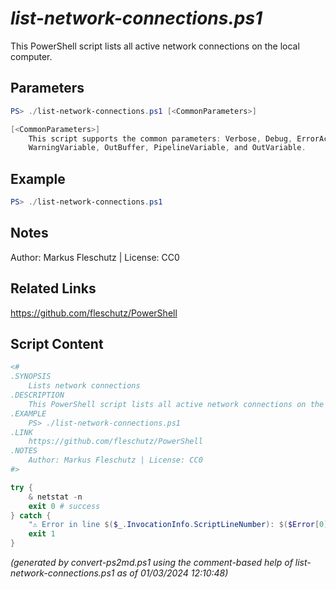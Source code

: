 *list-network-connections.ps1*
================

This PowerShell script lists all active network connections on the local computer.

Parameters
----------
```powershell
PS> ./list-network-connections.ps1 [<CommonParameters>]

[<CommonParameters>]
    This script supports the common parameters: Verbose, Debug, ErrorAction, ErrorVariable, WarningAction, 
    WarningVariable, OutBuffer, PipelineVariable, and OutVariable.
```

Example
-------
```powershell
PS> ./list-network-connections.ps1

```

Notes
-----
Author: Markus Fleschutz | License: CC0

Related Links
-------------
https://github.com/fleschutz/PowerShell

Script Content
--------------
```powershell
<#
.SYNOPSIS
	Lists network connections
.DESCRIPTION
	This PowerShell script lists all active network connections on the local computer.
.EXAMPLE
	PS> ./list-network-connections.ps1
.LINK
	https://github.com/fleschutz/PowerShell
.NOTES
	Author: Markus Fleschutz | License: CC0
#>

try {
	& netstat -n
	exit 0 # success
} catch {
	"⚠️ Error in line $($_.InvocationInfo.ScriptLineNumber): $($Error[0])"
	exit 1
}
```

*(generated by convert-ps2md.ps1 using the comment-based help of list-network-connections.ps1 as of 01/03/2024 12:10:48)*
